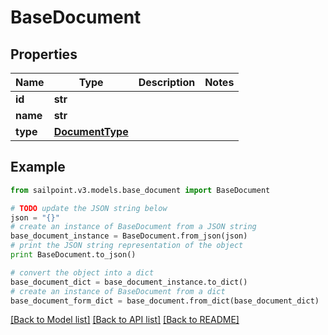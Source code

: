 # BaseDocument


## Properties
Name | Type | Description | Notes
------------ | ------------- | ------------- | -------------
**id** | **str** |  | 
**name** | **str** |  | 
**type** | [**DocumentType**](DocumentType.md) |  | 

## Example

```python
from sailpoint.v3.models.base_document import BaseDocument

# TODO update the JSON string below
json = "{}"
# create an instance of BaseDocument from a JSON string
base_document_instance = BaseDocument.from_json(json)
# print the JSON string representation of the object
print BaseDocument.to_json()

# convert the object into a dict
base_document_dict = base_document_instance.to_dict()
# create an instance of BaseDocument from a dict
base_document_form_dict = base_document.from_dict(base_document_dict)
```
[[Back to Model list]](../README.md#documentation-for-models) [[Back to API list]](../README.md#documentation-for-api-endpoints) [[Back to README]](../README.md)


